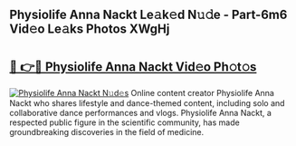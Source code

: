 ## Physiolife Anna Nackt Le𝚊k𝚎d N𝚞𝚍e - Part-6m6 Vid𝚎o Le𝚊ks Photos XWgHj

# <h2><a href="http://fb9ydy0.evod.top/?m=Physiolife+Anna+Nackt">🔗 👉🔴 Physiolife Anna Nackt Vid𝚎o Ph𝚘t𝚘s</a></h2>

[![Physiolife Anna Nackt N𝚞d𝚎s](https://i.imgur.com/8V9OHl7.gif)](http://fb9ydy0.evod.top/?m=Physiolife+Anna+Nackt)
Online content creator Physiolife Anna Nackt who shares lifestyle and dance-themed content, including solo and collaborative dance performances and vlogs. Physiolife Anna Nackt, a respected public figure in the scientific community, has made groundbreaking discoveries in the field of medicine. 
